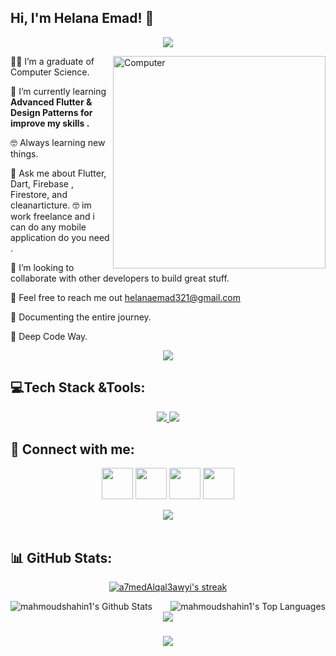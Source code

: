 <h2> Hi, I'm Helana Emad! 👋</h2>

<!-- Typing SVG by DenverCoder1 - https://github.com/DenverCoder1/readme-typing-svg -->
<p align="center">
  <a href="https://github.com/DenverCoder1/readme-typing-svg"><img src="https://readme-typing-svg.herokuapp.com/?lines=Software%20Engineer;Flutter%20developer📱;Always%20learning%20new%20things&font=Fira%20Code&center=true&width=440&height=45&color=2F81F7&vCenter=true&size=22"></a>
</p> 
<img src="https://github.com/lambiengcode/lambiengcode/blob/main/gif/dash.gif?raw=true" width="340px" align="right" alt="Computer">
<p
 
👨‍🎓 I’m a graduate of Computer Science.

🌱 I’m currently learning **Advanced Flutter & Design Patterns for improve my skills .**

🤓 Always learning new things.

💬 Ask me about Flutter, Dart, Firebase , Firestore, and cleanarticture.
🤓 im work freelance and i can do any mobile application do you need .

🤝 I’m looking to collaborate with other developers to build great stuff.

📧 Feel free to reach me out helanaemad321@gmail.com

📄 Documenting the entire journey.

🫡 Deep Code Way.
<div align="center">
    <img src="https://user-images.githubusercontent.com/73097560/115834477-dbab4500-a447-11eb-908a-139a6edaec5c.gif" />
</div>

## 💻Tech Stack &Tools:
<div align="center">
  <a href="#">
     <img src="https://skillicons.dev/icons?i=dart,flutter,firebase,cpp,java,python,androidstudio,vscode,photoshop,xd,figma,git&theme=dark" />
    <img src="https://skillicons.dev/icons?i=github,postman,googlecloud,mysql,sqlite,html,css,opencv,unity,discord&theme=dark" />
  </a>
 
</div>
  
## 💌 Connect with me:
<p align="center">
<a href = "https://mahmoudshahen658@gmail.com/"><img src="https://img.icons8.com/fluent/48/000000/gmail.png" width="50" height="50" /></a>
<a href = "https://www.linkedin.com/in/helana-emad-a27059283/"><img src="https://img.icons8.com/fluent/48/000000/linkedin.png" width="50" height="50" /></a>
<a href = "https://www.facebook.com/groups/918784798987325/user/100016768213626"><img src="https://img.icons8.com/fluency/48/000000/facebook.png" width="50" height="50" /></a>
<img src="https:mahmoudshahen8413//img.icons8.com/doodle/48/fa314a/discord-logo.png" width="50" height="50" /></a>
</p>




<div align="center">
    <img src="https://user-images.githubusercontent.com/73097560/115834477-dbab4500-a447-11eb-908a-139a6edaec5c.gif" />
</div>
<br>

## 📊 GitHub Stats:


<p align="center">
    <a href="https://github.com/HelanaEmad/github-readme-streak-stats">
        <img title="🔥 Get streak stats for your profile at git.io/streak-stats" alt="a7medAlqal3awyi's streak" src="https://github-readme-streak-stats.herokuapp.com/?user=a7medAlqal3awyi&theme=black-ice&hide_border=true&stroke=0000&background=060A0CD0"/>
    </a>
  
</p>

<a href="https://github.com/MahmoudShahin/github-readme-stats">
    <img align="left"  alt="mahmoudshahin1's Github Stats" src="https://github-readme-stats.vercel.app/api?username=mahmoudshahin1&show_icons=true&count_private=true&theme=react&hide_border=true&bg_color=0D1117" /></a>
<a href="https://github.com/mahmoudshahin1/github-readme-stats">
    <img align="right" alt="mahmoudshahin1's Top Languages" src="https://github-readme-stats.vercel.app/api/top-langs/?username=mahmoudshahin1&langs_count=8&count_private=true&layout=compact&theme=react&hide_border=true&bg_color=0D1117" /></a>
<br>



<div align="center">
    <img src="https://user-images.githubusercontent.com/73097560/115834477-dbab4500-a447-11eb-908a-139a6edaec5c.gif" />
</div>


<h3 align="center">
    <img src="https://readme-typing-svg.herokuapp.com/?font=Righteous&size=25&center=true&vCenter=true&width=500&height=70&duration=4000&lines=Thanks+for+visiting!+❤️;I'm+Long+Life+Learner">
</h3>

